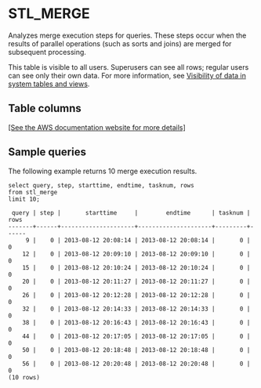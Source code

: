 # STL\_MERGE<a name="r_STL_MERGE"></a>

Analyzes merge execution steps for queries\. These steps occur when the results of parallel operations \(such as sorts and joins\) are merged for subsequent processing\.

This table is visible to all users\. Superusers can see all rows; regular users can see only their own data\. For more information, see [Visibility of data in system tables and views](c_visibility-of-data.md)\.

## Table columns<a name="r_STL_MERGE-table-columns"></a>

[\[See the AWS documentation website for more details\]](http://docs.aws.amazon.com/redshift/latest/dg/r_STL_MERGE.html)

## Sample queries<a name="r_STL_MERGE-sample-queries"></a>

The following example returns 10 merge execution results\. 

```
select query, step, starttime, endtime, tasknum, rows
from stl_merge
limit 10;
```

```
 query | step |       starttime     |        endtime      | tasknum | rows
-------+------+---------------------+---------------------+---------+------
     9 |    0 | 2013-08-12 20:08:14 | 2013-08-12 20:08:14 |       0 |    0
    12 |    0 | 2013-08-12 20:09:10 | 2013-08-12 20:09:10 |       0 |    0
    15 |    0 | 2013-08-12 20:10:24 | 2013-08-12 20:10:24 |       0 |    0
    20 |    0 | 2013-08-12 20:11:27 | 2013-08-12 20:11:27 |       0 |    0
    26 |    0 | 2013-08-12 20:12:28 | 2013-08-12 20:12:28 |       0 |    0
    32 |    0 | 2013-08-12 20:14:33 | 2013-08-12 20:14:33 |       0 |    0
    38 |    0 | 2013-08-12 20:16:43 | 2013-08-12 20:16:43 |       0 |    0
    44 |    0 | 2013-08-12 20:17:05 | 2013-08-12 20:17:05 |       0 |    0
    50 |    0 | 2013-08-12 20:18:48 | 2013-08-12 20:18:48 |       0 |    0
    56 |    0 | 2013-08-12 20:20:48 | 2013-08-12 20:20:48 |       0 |    0
(10 rows)
```